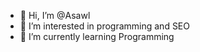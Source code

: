 - 👋 Hi, I’m @Asawl
- 👀 I’m interested in programming and SEO
- 🌱 I’m currently learning Programming 

<!---
Asawl/Asawl is a ✨ special ✨ repository because its `README.md` (this file) appears on your GitHub profile.
You can click the Preview link to take a look at your changes.
--->
